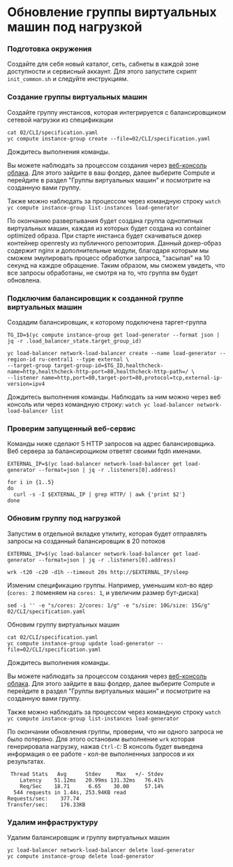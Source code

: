 # Обновление группы виртуальных машин под нагрузкой

### Подготовка окружения
Создайте для себя новый каталог, сеть, сабнеты в каждой зоне доступности и сервисный аккаунт.
Для этого запустите скрипт `init_common.sh` и следуйте инструкциям.

### Создание группы виртуальных машин
Создайте группу инстансов, которая интегрируется с балансировщиком сетевой нагрузки из спецификации

```
cat 02/CLI/specification.yaml
yc compute instance-group create --file=02/CLI/specification.yaml
```

Дождитесь выполнения команды. 

Вы можете наблюдать за процессом создания через [веб-консоль облака](https://console.cloud.yandex.ru/). 
Для этого зайдите в ваш фолдер, далее выберите Сompute и перейдите в раздел "Группы виртуальных машин" и посмотрите на созданную вами группу.

Также можно наблюдать за процессом через командную строку 
`watch yc compute instance-group list-instances load-generator`

По окончанию развертывания будет создана группа однотипных виртуальных машин, каждая из которых будет
создана из container optimized образа. При старте инстанса будет скачиваться докер контейнер openresty из
публичного репозитория. Данный докер-образ содержит nginx и дополнительные модули, благодаря
которым мы сможем эмулировать процесс обработки запроса, "засыпая" на 10 секунд на каждое обращение.
Таким образом, мы сможем увидеть, что все запросы обработаны, не смотря на то, что группа вм будет
обновлена.

### Подключим балансировщик к созданной группе виртуальных машин

Создадим балансировщик, к которому подключена таргет-группа
```
TG_ID=$(yc compute instance-group get load-generator --format json | jq -r .load_balancer_state.target_group_id)

yc load-balancer network-load-balancer create --name load-generator --region-id ru-central1 --type external \
--target-group target-group-id=$TG_ID,healthcheck-name=http,healthcheck-http-port=80,healthcheck-http-path=/ \
--listener name=http,port=80,target-port=80,protocol=tcp,external-ip-version=ipv4
```
Дождитесь выполнения команды. 
Наблюдать за ним можно через веб консоль или через командную строку:
`watch yc load-balancer network-load-balancer list`


### Проверим запущенный веб-сервис

Команды ниже сделают 5 HTTP запросов на адрес балансировщика. Веб сервера за балансирощиком ответят своими fqdn именами.

```
EXTERNAL_IP=$(yc load-balancer network-load-balancer get load-generator --format=json | jq -r .listeners[0].address)

for i in {1..5}
do
  curl -s -I $EXTERNAL_IP | grep HTTP/ | awk {'print $2'} 
done
```

### Обновим группу под нагрузкой

Запустим в отдельной вкладке утилиту, которая будет отправлять запросы на созданный балансировщик в 20 потоков
```
EXTERNAL_IP=$(yc load-balancer network-load-balancer get load-generator --format=json | jq -r .listeners[0].address)

wrk -t20 -c20 -d1h --timeout 20s http://$EXTERNAL_IP/sleep 
```
Изменим спецификацию группы. Например, уменьшим кол-во ядер (`cores: 2` поменяем на `cores: 1`, и увеличим размер бут-диска)
```
sed -i '' -e "s/cores: 2/cores: 1/g" -e "s/size: 10G/size: 15G/g" 02/CLI/specification.yaml
```
Обновим группу виртуальных машин
```
cat 02/CLI/specification.yaml
yc compute instance-group update load-generator --file=02/CLI/specification.yaml
```

Дождитесь выполнения команды. 

Вы можете наблюдать за процессом создания через [веб-консоль облака](https://console.cloud.yandex.ru/). 
Для этого зайдите в ваш фолдер, далее выберите Сompute и перейдите в раздел "Группы виртуальных машин" и посмотрите на созданную вами группу.

Также можно наблюдать за процессом через командную строку 
`watch yc compute instance-group list-instances load-generator`

По окончании обновления группы, проверим, что ни одного запроса не было потеряно. Для этого остановим выполнение `wrk` которая генерировала нагрузку, нажав `Ctrl-C`:
В консоль будет выведена информация о ее работе - кол-ве выполненных запросов и их результатах.
```
 Thread Stats   Avg      Stdev     Max   +/- Stdev
    Latency    51.12ms   20.99ms 131.32ms   76.41%
    Req/Sec    18.71      6.65    30.00     57.14%
  544 requests in 1.44s, 253.94KB read
Requests/sec:    377.74
Transfer/sec:    176.33KB
```


### Удалим инфраструктуру

Удалим балансировщик и группу виртуальных машин
```
yc load-balancer network-load-balancer delete load-generator
yc compute instance-group delete load-generator
```
